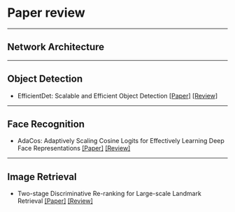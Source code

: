 # Paper review

---

## Network Architecture

---

## Object Detection
- EfficientDet: Scalable and Efficient Object Detection [[Paper]](https://arxiv.org/abs/1911.09070) [[Review]](https://github.com/dsskim/review/blob/master/Papers/ObjectDetection/EfficientDet.md)

---

## Face Recognition
- AdaCos: Adaptively Scaling Cosine Logits for Effectively Learning Deep Face Representations [[Paper]](https://arxiv.org/abs/1905.00292) [[Review]](https://github.com/dsskim/review/blob/master/Papers/FaceRecognition/AdaCos.md)

---

## Image Retrieval
- Two-stage Discriminative Re-ranking for Large-scale Landmark Retrieval [[Paper]](https://arxiv.org/abs/2003.11211) [[Review]](https://github.com/dsskim/review/blob/master/Papers/ImageRetrieval/Two-stage_Discriminative_Re-ranking_for_Large-scale_Landmark_Retrieval.md)